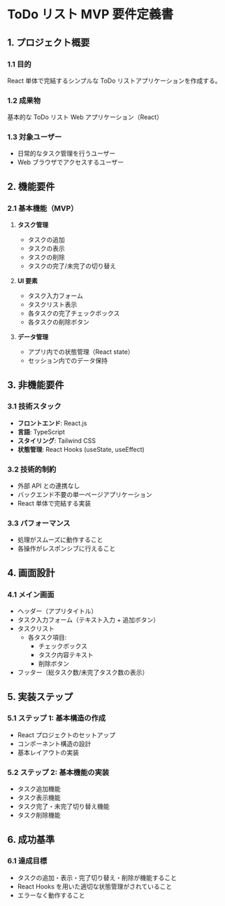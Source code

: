 # ToDo リスト MVP 要件定義書

## 1. プロジェクト概要

### 1.1 目的

React 単体で完結するシンプルな ToDo リストアプリケーションを作成する。

### 1.2 成果物

基本的な ToDo リスト Web アプリケーション（React）

### 1.3 対象ユーザー

- 日常的なタスク管理を行うユーザー
- Web ブラウザでアクセスするユーザー

## 2. 機能要件

### 2.1 基本機能（MVP）

1. **タスク管理**

   - タスクの追加
   - タスクの表示
   - タスクの削除
   - タスクの完了/未完了の切り替え

2. **UI 要素**

   - タスク入力フォーム
   - タスクリスト表示
   - 各タスクの完了チェックボックス
   - 各タスクの削除ボタン

3. **データ管理**
   - アプリ内での状態管理（React state）
   - セッション内でのデータ保持

## 3. 非機能要件

### 3.1 技術スタック

- **フロントエンド**: React.js
- **言語**: TypeScript
- **スタイリング**: Tailwind CSS
- **状態管理**: React Hooks (useState, useEffect)

### 3.2 技術的制約

- 外部 API との連携なし
- バックエンド不要の単一ページアプリケーション
- React 単体で完結する実装

### 3.3 パフォーマンス

- 処理がスムーズに動作すること
- 各操作がレスポンシブに行えること

## 4. 画面設計

### 4.1 メイン画面

- ヘッダー（アプリタイトル）
- タスク入力フォーム（テキスト入力 + 追加ボタン）
- タスクリスト
  - 各タスク項目:
    - チェックボックス
    - タスク内容テキスト
    - 削除ボタン
- フッター（総タスク数/未完了タスク数の表示）

## 5. 実装ステップ

### 5.1 ステップ 1: 基本構造の作成

- React プロジェクトのセットアップ
- コンポーネント構造の設計
- 基本レイアウトの実装

### 5.2 ステップ 2: 基本機能の実装

- タスク追加機能
- タスク表示機能
- タスク完了・未完了切り替え機能
- タスク削除機能

## 6. 成功基準

### 6.1 達成目標

- タスクの追加・表示・完了切り替え・削除が機能すること
- React Hooks を用いた適切な状態管理がされていること
- エラーなく動作すること
